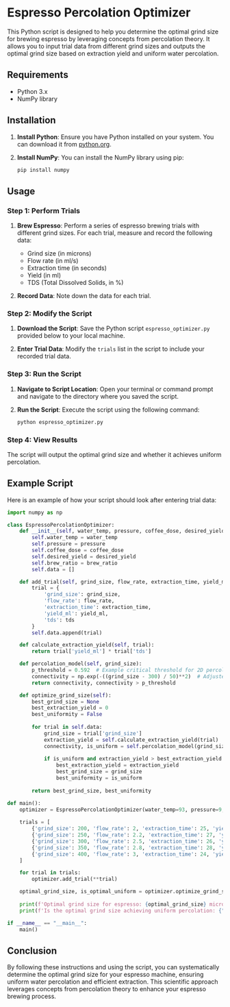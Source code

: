 # Espresso Percolation Optimizer

This Python script is designed to help you determine the optimal grind size for brewing espresso by leveraging concepts from percolation theory. It allows you to input trial data from different grind sizes and outputs the optimal grind size based on extraction yield and uniform water percolation.

## Requirements

- Python 3.x
- NumPy library

## Installation

1. **Install Python**: Ensure you have Python installed on your system. You can download it from [python.org](https://www.python.org/downloads/).

2. **Install NumPy**: You can install the NumPy library using pip:
   ```sh
   pip install numpy
   ```

## Usage

### Step 1: Perform Trials

1. **Brew Espresso**: Perform a series of espresso brewing trials with different grind sizes. For each trial, measure and record the following data:
   - Grind size (in microns)
   - Flow rate (in ml/s)
   - Extraction time (in seconds)
   - Yield (in ml)
   - TDS (Total Dissolved Solids, in %)

2. **Record Data**: Note down the data for each trial.

### Step 2: Modify the Script

1. **Download the Script**: Save the Python script `espresso_optimizer.py` provided below to your local machine.

2. **Enter Trial Data**: Modify the `trials` list in the script to include your recorded trial data.

### Step 3: Run the Script

1. **Navigate to Script Location**: Open your terminal or command prompt and navigate to the directory where you saved the script.

2. **Run the Script**: Execute the script using the following command:
   ```sh
   python espresso_optimizer.py
   ```

### Step 4: View Results

The script will output the optimal grind size and whether it achieves uniform percolation.

## Example Script

Here is an example of how your script should look after entering trial data:

```python
import numpy as np

class EspressoPercolationOptimizer:
    def __init__(self, water_temp, pressure, coffee_dose, desired_yield, brew_ratio):
        self.water_temp = water_temp
        self.pressure = pressure
        self.coffee_dose = coffee_dose
        self.desired_yield = desired_yield
        self.brew_ratio = brew_ratio
        self.data = []

    def add_trial(self, grind_size, flow_rate, extraction_time, yield_ml, tds):
        trial = {
            'grind_size': grind_size,
            'flow_rate': flow_rate,
            'extraction_time': extraction_time,
            'yield_ml': yield_ml,
            'tds': tds
        }
        self.data.append(trial)

    def calculate_extraction_yield(self, trial):
        return trial['yield_ml'] * trial['tds']

    def percolation_model(self, grind_size):
        p_threshold = 0.592  # Example critical threshold for 2D percolation
        connectivity = np.exp(-((grind_size - 300) / 50)**2)  # Adjusted Gaussian model for espresso grind size
        return connectivity, connectivity > p_threshold

    def optimize_grind_size(self):
        best_grind_size = None
        best_extraction_yield = 0
        best_uniformity = False
        
        for trial in self.data:
            grind_size = trial['grind_size']
            extraction_yield = self.calculate_extraction_yield(trial)
            connectivity, is_uniform = self.percolation_model(grind_size)
            
            if is_uniform and extraction_yield > best_extraction_yield:
                best_extraction_yield = extraction_yield
                best_grind_size = grind_size
                best_uniformity = is_uniform
        
        return best_grind_size, best_uniformity

def main():
    optimizer = EspressoPercolationOptimizer(water_temp=93, pressure=9, coffee_dose=18, desired_yield=36, brew_ratio=1.2)
    
    trials = [
        {'grind_size': 200, 'flow_rate': 2, 'extraction_time': 25, 'yield_ml': 36, 'tds': 9},
        {'grind_size': 250, 'flow_rate': 2.2, 'extraction_time': 27, 'yield_ml': 35, 'tds': 10},
        {'grind_size': 300, 'flow_rate': 2.5, 'extraction_time': 26, 'yield_ml': 36, 'tds': 11},
        {'grind_size': 350, 'flow_rate': 2.8, 'extraction_time': 28, 'yield_ml': 37, 'tds': 10},
        {'grind_size': 400, 'flow_rate': 3, 'extraction_time': 24, 'yield_ml': 34, 'tds': 9},
    ]

    for trial in trials:
        optimizer.add_trial(**trial)

    optimal_grind_size, is_optimal_uniform = optimizer.optimize_grind_size()
    
    print(f'Optimal grind size for espresso: {optimal_grind_size} microns')
    print(f'Is the optimal grind size achieving uniform percolation: {"Yes" if is_optimal_uniform else "No"}')

if __name__ == "__main__":
    main()
```

## Conclusion

By following these instructions and using the script, you can systematically determine the optimal grind size for your espresso machine, ensuring uniform water percolation and efficient extraction. This scientific approach leverages concepts from percolation theory to enhance your espresso brewing process.